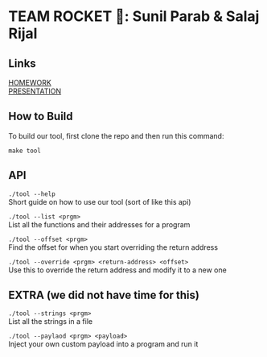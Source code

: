 # TEAM ROCKET 🚀: Sunil Parab & Salaj Rijal

## Links
[HOMEWORK](HOMEWORK.md)<br>
[PRESENTATION](PRESENTATION.md)


## How to Build
To build our tool, first clone the repo and then run this command:

```make tool```

## API
```./tool --help```<br>
Short guide on how to use our tool (sort of like this api)

```./tool --list <prgm>```<br>
List all the functions and their addresses for a program

```./tool --offset <prgm>```<br>
Find the offset for when you start overriding the return address

```./tool --override <prgm> <return-address> <offset>```<br>
Use this to override the return address and modify it to a new one

## EXTRA (we did not have time for this)
```./tool --strings <prgm>```<br>
List all the strings in a file

```./tool --paylaod <prgm> <payload>```<br>
Inject your own custom payload into a program and run it
